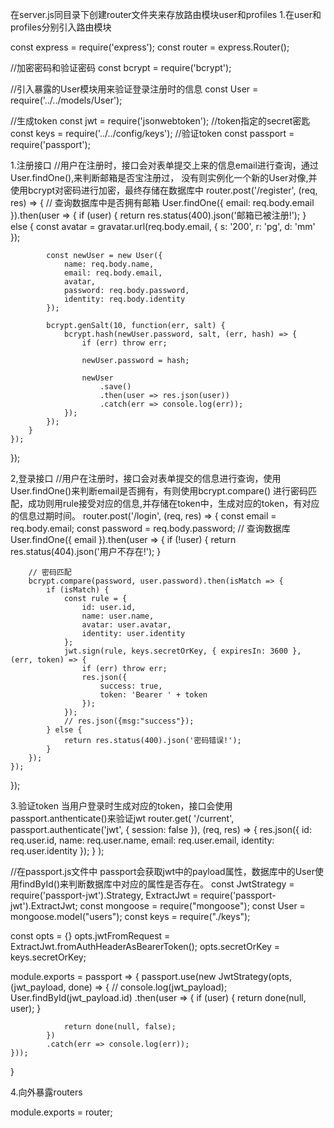 
在server.js同目录下创建router文件夹来存放路由模块user和profiles
1.在user和profiles分别引入路由模块

const express = require('express');
const router = express.Router();

//加密密码和验证密码
const bcrypt = require('bcrypt');

//引入暴露的User模块用来验证登录注册时的信息
const User = require('../../models/User');

//生成token
const jwt = require('jsonwebtoken');
//token指定的secret密匙
const keys = require('../../config/keys');
//验证token
const passport = require('passport');

1.注册接口
//用户在注册时，接口会对表单提交上来的信息email进行查询，通过User.findOne(),来判断邮箱是否宝注册过，
没有则实例化一个新的User对像,并使用bcrypt对密码进行加密，最终存储在数据库中
router.post('/register', (req, res) => {
    // 查询数据库中是否拥有邮箱
    User.findOne({ email: req.body.email }).then(user => {
        if (user) {
            return res.status(400).json('邮箱已被注册!');
        } else {
            const avatar = gravatar.url(req.body.email, {
                s: '200',
                r: 'pg',
                d: 'mm'
            });

            const newUser = new User({
                name: req.body.name,
                email: req.body.email,
                avatar,
                password: req.body.password,
                identity: req.body.identity
            });

            bcrypt.genSalt(10, function(err, salt) {
                bcrypt.hash(newUser.password, salt, (err, hash) => {
                    if (err) throw err;

                    newUser.password = hash;

                    newUser
                        .save()
                        .then(user => res.json(user))
                        .catch(err => console.log(err));
                });
            });
        }
    });
});

2,登录接口
//用户在注册时，接口会对表单提交的信息进行查询，使用User.findOne()来判断email是否拥有，有则使用bcrypt.compare()
进行密码匹配，成功则用rule接受对应的信息,并存储在token中，生成对应的token，有对应的信息过期时间。
router.post('/login', (req, res) => {
    const email = req.body.email;
    const password = req.body.password;
    // 查询数据库
    User.findOne({ email }).then(user => {
        if (!user) {
            return res.status(404).json('用户不存在!');
        }

        // 密码匹配
        bcrypt.compare(password, user.password).then(isMatch => {
            if (isMatch) {
                const rule = {
                    id: user.id,
                    name: user.name,
                    avatar: user.avatar,
                    identity: user.identity
                };
                jwt.sign(rule, keys.secretOrKey, { expiresIn: 3600 }, (err, token) => {
                    if (err) throw err;
                    res.json({
                        success: true,
                        token: 'Bearer ' + token
                    });
                });
                // res.json({msg:"success"});
            } else {
                return res.status(400).json('密码错误!');
            }
        });
    });
});

3.验证token
当用户登录时生成对应的token，接口会使用passport.anthenticate()来验证jwt
router.get(
    '/current',
    passport.authenticate('jwt', { session: false }),
    (req, res) => {
        res.json({
            id: req.user.id,
            name: req.user.name,
            email: req.user.email,
            identity: req.user.identity
        });
    }
);

//在passport.js文件中
passport会获取jwt中的payload属性，数据库中的User使用findById()来判断数据库中对应的属性是否存在。
const JwtStrategy = require('passport-jwt').Strategy,
    ExtractJwt = require('passport-jwt').ExtractJwt;
const mongoose = require("mongoose");
const User = mongoose.model("users");
const keys = require("./keys");

const opts = {}
opts.jwtFromRequest = ExtractJwt.fromAuthHeaderAsBearerToken();
opts.secretOrKey = keys.secretOrKey;

module.exports = passport => {
    passport.use(new JwtStrategy(opts, (jwt_payload, done) => {
        // console.log(jwt_payload);
        User.findById(jwt_payload.id)
            .then(user => {
                if (user) {
                    return done(null, user);
                }

                return done(null, false);
            })
            .catch(err => console.log(err));
    }));
}

4.向外暴露routers

module.exports = router;